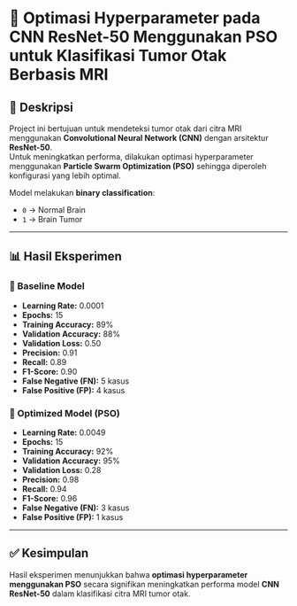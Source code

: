 # 🧠 Optimasi Hyperparameter pada CNN ResNet-50 Menggunakan PSO untuk Klasifikasi Tumor Otak Berbasis MRI  

## 📌 Deskripsi  
Project ini bertujuan untuk mendeteksi tumor otak dari citra MRI menggunakan **Convolutional Neural Network (CNN)** dengan arsitektur **ResNet-50**.  
Untuk meningkatkan performa, dilakukan optimasi hyperparameter menggunakan **Particle Swarm Optimization (PSO)** sehingga diperoleh konfigurasi yang lebih optimal.  

Model melakukan **binary classification**:  
- `0` → Normal Brain  
- `1` → Brain Tumor  

---

## 📊 Hasil Eksperimen  

### 🔹 Baseline Model  
- **Learning Rate:** 0.0001  
- **Epochs:** 15  
- **Training Accuracy:** 89%  
- **Validation Accuracy:** 88%  
- **Validation Loss:** 0.50  
- **Precision:** 0.91  
- **Recall:** 0.89  
- **F1-Score:** 0.90  
- **False Negative (FN):** 5 kasus  
- **False Positive (FP):** 4 kasus  

### 🔹 Optimized Model (PSO)  
- **Learning Rate:** 0.0049  
- **Epochs:** 15  
- **Training Accuracy:** 92%  
- **Validation Accuracy:** 95%  
- **Validation Loss:** 0.28  
- **Precision:** 0.98  
- **Recall:** 0.94  
- **F1-Score:** 0.96  
- **False Negative (FN):** 3 kasus  
- **False Positive (FP):** 1 kasus  

---

## ✅ Kesimpulan  
Hasil eksperimen menunjukkan bahwa **optimasi hyperparameter menggunakan PSO** secara signifikan meningkatkan performa model **CNN ResNet-50** dalam klasifikasi citra MRI tumor otak.  
